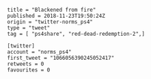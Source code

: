 ```
title = "Blackened from fire"
published = 2018-11-23T19:50:24Z
origin = "twitter-norms_ps4"
type = "tweet"
tag = [ "ps4share", "red-dead-redemption-2",]

[twitter]
account = "norms_ps4"
first_tweet = "1066056390245052417"
retweets = 0
favourites = 0
```

<p class='image'><img src='https://mnf.m17s.net/2018/11/23/DstkopeWkAMuvSa.jpg' alt=''></p>

